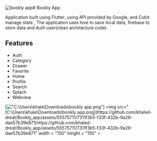 ![bookly app]()# Bookly App

Application built using Flutter, using API provided by Google, and Cubit manage state , The application uses hive to save local data, firebase to store data and Auth user(clean architecture code).
## Features
- Auth
- Category
- Drawer
- Favorite
- Home
- Profile
- Search
- Splach
- Webview
  
[!["C:\Users\khale\Downloads\bookly app.png"]("https://www.youtube.com/watch?v=iJ68ZWmCr_U")]
<img src="[C:\Users\khale\Downloads\bookly app.png](https://github.com/khaled-dreat/Bookly_app/assets/55575711/7311f3b5-f33f-432b-9a26-dae57b39e871)https://github.com/khaled-dreat/Bookly_app/assets/55575711/7311f3b5-f33f-432b-9a26-dae57b39e871" width = "150" height = "150" >
